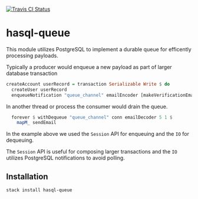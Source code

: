 [![Travis CI Status](https://travis-ci.org/jfischoff/hasql-queue.svg?branch=master)](http://travis-ci.org/jfischoff/hasql-queue)

# hasql-queue

This module utilizes PostgreSQL to implement a durable queue for efficently processing payloads.

Typically a producer would enqueue a new payload as part of larger database transaction

```haskell
createAccount userRecord = transaction Serializable Write $ do
  createUser userRecord
  enqueueNotification "queue_channel" emailEncoder [makeVerificationEmail userRecord]
```

In another thread or process the consumer would drain the queue.

```haskell
  forever $ withDequeue "queue_channel" conn emailDecoder 5 1 $
    mapM_ sendEmail
```

In the example above we used the `Session` API for enqueuing and the `IO` for
dequeuing.

The `Session` API is useful for composing larger transactions and the `IO` utilizes PostgreSQL notifications to avoid polling.

## Installation

```bash
stack install hasql-queue
```
